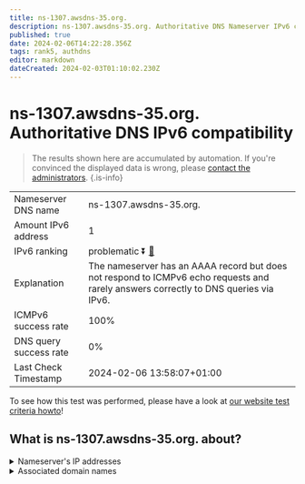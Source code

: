 ```yaml
---
title: ns-1307.awsdns-35.org.
description: ns-1307.awsdns-35.org. Authoritative DNS Nameserver IPv6 compatibility
published: true
date: 2024-02-06T14:22:28.356Z
tags: rank5, authdns
editor: markdown
dateCreated: 2024-02-03T01:10:02.230Z
---
```


# ns-1307.awsdns-35.org. Authoritative DNS IPv6 compatibility

> The results shown here are accumulated by automation. If you're convinced the displayed data is wrong, please [contact the administrators](/howto/chat). 
{.is-info}




|   |   |
| - | - |
| Nameserver DNS name | ns-1307.awsdns-35.org.
| Amount IPv6 address | 1
| IPv6 ranking | problematic :arrow_double_down: [🔗](/howto/ranking) |
| Explanation | The nameserver has an AAAA record but does not respond to ICMPv6 echo requests and rarely answers correctly to DNS queries via IPv6. |
| ICMPv6 success rate | 100%|
| DNS query success rate | 0% |
| Last Check Timestamp | 2024-02-06 13:58:07+01:00 |

To see how this test was performed, please have a look at [our website test criteria howto](/howto/testcriteria/authdns)!


## What is ns-1307.awsdns-35.org. about?




<details>
<summary>Nameserver's IP addresses</summary>

2600:9000:5305:1b00::1

</details>



<details>
<summary>Associated domain names</summary>

www.stern.de

</details>
